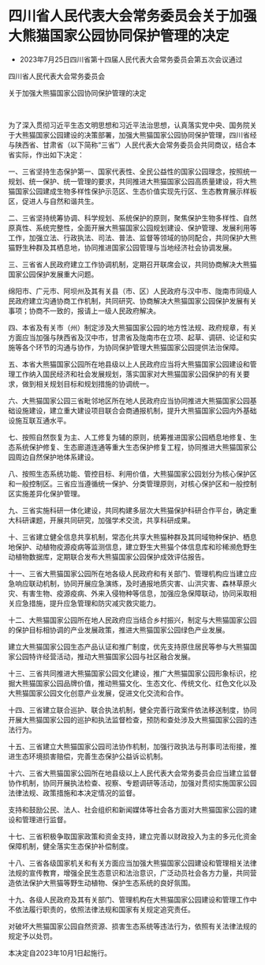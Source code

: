 # 四川省人民代表大会常务委员会关于加强大熊猫国家公园协同保护管理的决定

- 2023年7月25日四川省第十四届人民代表大会常务委员会第五次会议通过

<!-- INFO END -->

四川省人民代表大会常务委员会

关于加强大熊猫国家公园协同保护管理的决定

​

为了深入贯彻习近平生态文明思想和习近平法治思想，认真落实党中央、国务院关于大熊猫国家公园建设的决策部署，加强大熊猫国家公园协同保护管理，四川省经与陕西省、甘肃省（以下简称“三省”）人民代表大会常务委员会共同商议，结合本省实际，作出如下决定：

一、三省坚持生态保护第一、国家代表性、全民公益性的国家公园理念，按照统一规划、统一保护、统一管理的要求，共同推进大熊猫国家公园高质量建设，将大熊猫国家公园建成生物多样性保护示范区、生态价值实现先行区、生态教育展示样板区，促进人与自然和谐共生。

二、三省坚持统筹协调、科学规划、系统保护的原则，聚焦保护生物多样性、自然原真性、系统完整性，全面开展大熊猫国家公园规划建设、保护管理、发展利用等工作，加强立法、行政执法、司法、普法、监督等领域的协同配合，共同保护大熊猫野生种群及其栖息地，协同推进国家公园管理与当地经济社会协调发展。

三、三省省人民政府建立工作协调机制，定期召开联席会议，共同协商解决大熊猫国家公园保护发展重大问题。

绵阳市、广元市、阿坝州及其有关县（市、区）人民政府与汉中市、陇南市同级人民政府建立沟通协商工作机制，共同研究、协商解决大熊猫国家公园保护发展有关事项；协商不一致的，报请上一级人民政府解决。

四、本省及有关市（州）制定涉及大熊猫国家公园的地方性法规、政府规章，有关方面应当加强与陕西省及汉中市，甘肃省及陇南市在立项、起草、调研、论证和实施等各个环节的沟通与协作，为协同保护管理大熊猫国家公园提供法治保障。

五、本省大熊猫国家公园所在地县级以上人民政府应当将大熊猫国家公园建设和管理工作纳入国民经济和社会发展规划，落实国家对大熊猫国家公园保护的有关要求，做到相关规划目标和规划措施的协调统一。

六、大熊猫国家公园三省毗邻地区所在地人民政府应当协同推进大熊猫国家公园基础设施建设，建立重大建设项目联合会商通报机制，提升大熊猫国家公园内外基础设施互联互通水平。

七、按照自然恢复为主、人工修复为辅的原则，统筹推进国家公园栖息地修复、生态系统保护修复、生态廊道连通等重大生态保护修复工程，协同推进大熊猫国家公园周边自然保护地体系建设。

八、按照生态系统功能、管控目标、利用价值，大熊猫国家公园划分为核心保护区和一般控制区。三省应当遵循统一保护、分类管理原则，对核心保护区和一般控制区实施差异化保护管理。

九、三省实施科研一体化建设，共同构建多层次大熊猫保护科研合作平台，确定重大科研课题，开展共同研究，加强学术交流，共享科研成果。

十、三省建立健全信息共享机制，常态化共享大熊猫种群及其同域物种保护、栖息地保护、动植物疫源疫病等监测信息，建立野生大熊猫个体信息库和珍稀濒危野生动植物数据库，定期联合发布大熊猫国家公园保护成效评估报告。

十一、三省大熊猫国家公园所在地各级人民政府和有关部门、管理机构应当建立应急响应联动机制，协同开展应急演练，及时通报地质灾害、山洪灾害、森林草原火灾、有害生物、疫源疫病、外来入侵物种等信息，加强应急保障联动，协同采取相关应急措施，提升应急管理和防灾减灾救灾能力。

十二、大熊猫国家公园所在地人民政府应当结合乡村振兴，制定与大熊猫国家公园的保护目标相协调的产业发展政策，推进大熊猫国家公园绿色产业发展。

建立大熊猫国家公园生态产品认证和推广制度，优先支持原住居民等参与大熊猫国家公园特许经营活动，推动大熊猫国家公园与社区融合发展。

十三、三省共同推进大熊猫国家公园文化建设，推广大熊猫国家公园形象标识，挖掘大熊猫国家公园品牌价值，推动熊猫文化、生态文化、传统文化、红色文化以及大熊猫国家公园文化创意产业发展，促进文化交流和合作。

十四、三省建立联合巡护、联合执法机制，健全完善行政案件依法移送制度，协同开展大熊猫国家公园的巡护和执法监督检查，预防和查处涉及大熊猫国家公园的违法行为。

十五、三省建立大熊猫国家公园司法协作机制，加强行政执法与刑事司法衔接，推进生态环境损害赔偿，完善生态保护公益诉讼机制。

十六、三省大熊猫国家公园所在地县级以上人民代表大会常务委员会应当建立监督协作机制，协同开展执法检查、视察、专题调研等活动，加强对贯彻实施国家公园法律法规、政策措施和本决定情况的监督。

支持和鼓励公民、法人、社会组织和新闻媒体等社会各方面对大熊猫国家公园的建设和管理进行监督。

十七、三省积极争取国家政策和资金支持，建立完善以财政投入为主的多元化资金保障机制，健全落实生态保护补偿制度。

十八、三省各级国家机关和有关方面应当加强大熊猫国家公园建设和管理相关法律法规的宣传教育，增强全民生态意识和法治意识，广泛动员社会各方力量，共同营造依法保护大熊猫等野生动植物、保护生态系统的良好氛围。

十九、各级人民政府及其有关部门、管理机构在大熊猫国家公园建设和管理工作中不依法履行职责的，依照法律法规和国家有关规定追究责任。

对破坏大熊猫国家公园自然资源、损害生态系统等违法行为，依照有关法律法规的规定予以处罚。

本决定自2023年10月1日起施行。
